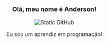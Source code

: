 <div align="center">

### Olá, meu nome é Anderson!

<img src="https://img.shields.io/static/v1?label=Overview&message=gabrielnips&color=79d4c0&style=for-the-badge&logo=GitHub" alt="Static GitHub">

<p>Eu sou um aprendiz em programação!</p>

</div>
